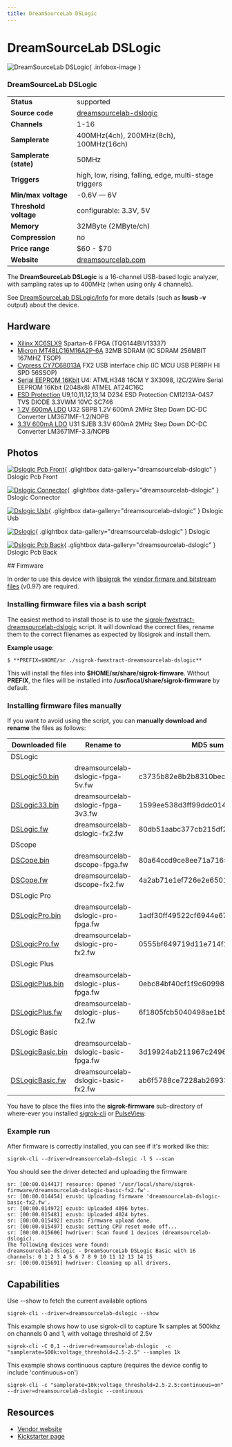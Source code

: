 ```yaml
---
title: DreamSourceLab DSLogic
---
```


# DreamSourceLab DSLogic

<div class="infobox" markdown>

![DreamSourceLab DSLogic](./img/DSLogic_PCB_front.jpg){ .infobox-image }

### DreamSourceLab DSLogic

| | |
|---|---|
| **Status** | supported |
| **Source code** | [dreamsourcelab-dslogic](https://github.com/OpenTraceLab/OpenTraceCapture/tree/main/src/hardware/dreamsourcelab-dslogic) |
| **Channels** | 1-16 |
| **Samplerate** | 400MHz(4ch), 200MHz(8ch), 100MHz(16ch) |
| **Samplerate (state)** | 50MHz |
| **Triggers** | high, low, rising, falling, edge, multi-stage triggers |
| **Min/max voltage** | -0.6V — 6V |
| **Threshold voltage** | configurable: 3.3V, 5V |
| **Memory** | 32MByte (2MByte/ch) |
| **Compression** | no |
| **Price range** | $60 - $70 |
| **Website** | [dreamsourcelab.com](http://www.dreamsourcelab.com/dslogic.html) |

</div>

The **DreamSourceLab DSLogic** is a 16-channel USB-based logic analyzer, with sampling rates up to 400MHz (when using only 4 channels).

See [DreamSourceLab DSLogic/Info](https://sigrok.org/wiki/DreamSourceLab_DSLogic/Info) for more details (such as **lsusb -v** output) about the device.

## Hardware
- [Xilinx XC6SLX9](http://www.xilinx.com/products/silicon-devices/fpga/spartan-6/) Spartan-6 FPGA (TQG144BIV13337)
- [Micron MT48LC16M16A2P-6A](http://www.micron.com/-/media/Documents/Products/Data%20Sheet/DRAM/256Mb_sdr.pdf) 32MB SDRAM (IC SDRAM 256MBIT 167MHZ TSOP)
- [Cypress CY7C68013A](http://www.cypress.com/?mpn=CY7C68013A-56PVXC) FX2 USB interface chip (IC MCU USB PERIPH HI SPD 56SSOP)
- [Serial EEPROM 16Kbit](http://www.atmel.com/Images/Atmel-8719-SEEPROM-AT24C16C-Datasheet.pdf) U4: ATMLH348 16CM Y 3X3098, I2C/2Wire Serial EEPROM 16Kbit (2048x8) ATMEL AT24C16C
- [ESD Protection](http://www.onsemi.com/pub_link/Collateral/CM1213A.PDF) U9,10,11,12,13,14 D234 ESD Protection CM1213A-04S7 TVS DIODE 3.3VWM 10VC SC746
- [1.2V 600mA LDO](http://www.ti.com/lit/ds/symlink/lm3671.pdf) U32 SBPB 1.2V 600mA 2MHz Step Down DC-DC Converter LM3671MF-1.2/NOPB
- [3.3V 600mA LDO](http://www.ti.com/lit/ds/symlink/lm3671.pdf) U31 SJEB 3.3V 600mA 2MHz Step Down DC-DC Converter LM3671MF-3.3/NOPB

## Photos

<div class="photo-grid" markdown>

[![Dslogic Pcb Front](./img/DSLogic_PCB_front.jpg)](./img/DSLogic_PCB_front.jpg "Dslogic Pcb Front"){ .glightbox data-gallery="dreamsourcelab-dslogic" }
<span class="caption">Dslogic Pcb Front</span>

[![Dslogic Connector](./img/DSLogic_connector.jpg)](./img/DSLogic_connector.jpg "Dslogic Connector"){ .glightbox data-gallery="dreamsourcelab-dslogic" }
<span class="caption">Dslogic Connector</span>

[![Dslogic Usb](./img/DSLogic_USB.jpg)](./img/DSLogic_USB.jpg "Dslogic Usb"){ .glightbox data-gallery="dreamsourcelab-dslogic" }
<span class="caption">Dslogic Usb</span>

[![Dslogic](./img/DSLogic.png)](./img/DSLogic.png "Dslogic"){ .glightbox data-gallery="dreamsourcelab-dslogic" }
<span class="caption">Dslogic</span>

[![Dslogic Pcb Back](./img/DSLogic_PCB_back.jpg)](./img/DSLogic_PCB_back.jpg "Dslogic Pcb Back"){ .glightbox data-gallery="dreamsourcelab-dslogic" }
<span class="caption">Dslogic Pcb Back</span>

</div>
## Firmware

In order to use this device with [libsigrok](https://sigrok.org/wiki/Libsigrok) the [vendor firmare and bitstream files](https://github.com/DreamSourceLab/DSView/raw/886b847c21c606df3138ce7ad8f8e8c363ee758b/DSView/res) (v0.97) are required.

### Installing firmware files via a bash script

The easiest method to install those is to use the [sigrok-fwextract-dreamsourcelab-dslogic](http://sigrok.org/gitweb/?p=sigrok-util.git;a=blob;f=firmware/dreamsourcelab-dslogic/sigrok-fwextract-dreamsourcelab-dslogic) script. It will download the correct files, rename them to the correct filenames as expected by libsigrok and install them.

**Example usage**:

```
$ **PREFIX=$HOME/sr ./sigrok-fwextract-dreamsourcelab-dslogic**

```

This will install the files into **$HOME/sr/share/sigrok-fimware**. Without **PREFIX**, the files will be installed into **/usr/local/share/sigrok-firmware** by default.

### Installing firmware files manually

If you want to avoid using the script, you can **manually download and rename** the files as follows:

| Downloaded file | Rename to | MD5 sum |
|---|---|---|
| DSLogic |
| [DSLogic50.bin](https://github.com/DreamSourceLab/DSView/raw/886b847c21c606df3138ce7ad8f8e8c363ee758b/DSView/res/DSLogic50.bin) | dreamsourcelab-dslogic-fpga-5v.fw | c3735b82e8b2b8310bec9c2c05ea8b47 |
| [DSLogic33.bin](https://github.com/DreamSourceLab/DSView/raw/886b847c21c606df3138ce7ad8f8e8c363ee758b/DSView/res/DSLogic33.bin) | dreamsourcelab-dslogic-fpga-3v3.fw | 1599ee538d3ff99ddc014b0243cbf60d |
| [DSLogic.fw](https://github.com/DreamSourceLab/DSView/raw/886b847c21c606df3138ce7ad8f8e8c363ee758b/DSView/res/DSLogic.fw) | dreamsourcelab-dslogic-fx2.fw | 80db51aabc377cb215df2f213621355f |
| DScope |
| [DSCope.bin](https://github.com/DreamSourceLab/DSView/raw/886b847c21c606df3138ce7ad8f8e8c363ee758b/DSView/res/DSCope.bin) | dreamsourcelab-dscope-fpga.fw | 80a64ccd9ce8ee71a7165a27dbb30ede |
| [DSCope.fw](https://github.com/DreamSourceLab/DSView/raw/886b847c21c606df3138ce7ad8f8e8c363ee758b/DSView/res/DSCope.fw) | dreamsourcelab-dscope-fx2.fw | 4a2ab71e1ef726e2e65019f9d42a6e50 |
| DSLogic Pro |
| [DSLogicPro.bin](https://github.com/DreamSourceLab/DSView/raw/886b847c21c606df3138ce7ad8f8e8c363ee758b/DSView/res/DSLogicPro.bin) | dreamsourcelab-dslogic-pro-fpga.fw | 1adf30ff49522cf6944e67b19a8736ed |
| [DSLogicPro.fw](https://github.com/DreamSourceLab/DSView/raw/886b847c21c606df3138ce7ad8f8e8c363ee758b/DSView/res/DSLogicPro.fw) | dreamsourcelab-dslogic-pro-fx2.fw | 0555bf649719d11e714f159f2fdc5a57 |
| DSLogic Plus |
| [DSLogicPlus.bin](https://github.com/DreamSourceLab/DSView/raw/886b847c21c606df3138ce7ad8f8e8c363ee758b/DSView/res/DSLogicPlus.bin) | dreamsourcelab-dslogic-plus-fpga.fw | 0ebc84bf40cf1f9c60998794bc3dba1f |
| [DSLogicPlus.fw](https://github.com/DreamSourceLab/DSView/raw/886b847c21c606df3138ce7ad8f8e8c363ee758b/DSView/res/DSLogicPlus.fw) | dreamsourcelab-dslogic-plus-fx2.fw | 6f1805fcb5040498ae1b522a7defae5d |
| DSLogic Basic |
| [DSLogicBasic.bin](https://github.com/DreamSourceLab/DSView/raw/886b847c21c606df3138ce7ad8f8e8c363ee758b/DSView/res/DSLogicBasic.bin) | dreamsourcelab-dslogic-basic-fpga.fw | 3d19924ab211967c2496681fce9e17ed |
| [DSLogicBasic.fw](https://github.com/DreamSourceLab/DSView/raw/886b847c21c606df3138ce7ad8f8e8c363ee758b/DSView/res/DSLogicBasic.fw) | dreamsourcelab-dslogic-basic-fx2.fw | ab6f5788ce7228ab26933a3cda7abc7b |

You have to place the files into the **sigrok-firmware** sub-directory of where-ever you installed [sigrok-cli](https://sigrok.org/wiki/Sigrok-cli) or [PulseView](https://sigrok.org/wiki/PulseView).

### Example run

After firmware is correctly installed, you can see if it's worked like this:

```
sigrok-cli --driver=dreamsourcelab-dslogic -l 5 --scan

```

You should see the driver detected and uploading the firmware

```
sr: [00:00.014417] resource: Opened '/usr/local/share/sigrok-firmware/dreamsourcelab-dslogic-basic-fx2.fw'.
sr: [00:00.014454] ezusb: Uploading firmware 'dreamsourcelab-dslogic-basic-fx2.fw'.
sr: [00:00.014972] ezusb: Uploaded 4096 bytes.
sr: [00:00.015481] ezusb: Uploaded 4024 bytes.
sr: [00:00.015492] ezusb: Firmware upload done.
sr: [00:00.015497] ezusb: setting CPU reset mode off...
sr: [00:00.015606] hwdriver: Scan found 1 devices (dreamsourcelab-dslogic).
The following devices were found:
dreamsourcelab-dslogic - DreamSourceLab DSLogic Basic with 16 channels: 0 1 2 3 4 5 6 7 8 9 10 11 12 13 14 15
sr: [00:00.015691] hwdriver: Cleaning up all drivers.

```
## Capabilities

Use --show to fetch the current available options

```
sigrok-cli --driver=dreamsourcelab-dslogic --show

```

This example shows how to use sigrok-cli to capture 1k samples at 500khz on channels 0 and 1, with voltage threshold of 2.5v

```
sigrok-cli -C 0,1 --driver=dreamsourcelab-dslogic  -c "samplerate=500k:voltage_threshold=2.5-2.5" --samples 1k

```

This example shows continuous capture (requires the device config to include 'continuous=on')

```
sigrok-cli -c "samplerate=10k:voltage_threshold=2.5-2.5:continuous=on" --driver=dreamsourcelab-dslogic --continuous

```
## Resources
- [Vendor website](http://www.dreamsourcelab.com)
- [Kickstarter page](https://www.kickstarter.com/projects/dreamsourcelab/dslogic-multifunction-instruments-for-everyone)

